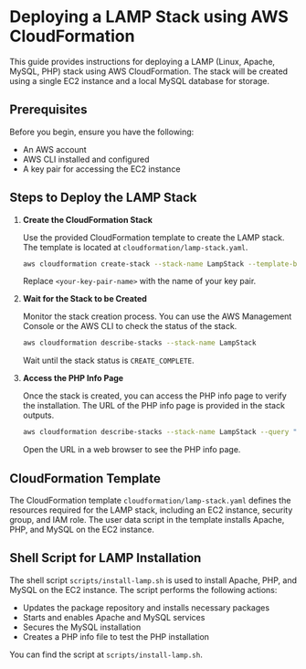 # Deploying a LAMP Stack using AWS CloudFormation

This guide provides instructions for deploying a LAMP (Linux, Apache, MySQL, PHP) stack using AWS CloudFormation. The stack will be created using a single EC2 instance and a local MySQL database for storage.

## Prerequisites

Before you begin, ensure you have the following:

* An AWS account
* AWS CLI installed and configured
* A key pair for accessing the EC2 instance

## Steps to Deploy the LAMP Stack

1. **Create the CloudFormation Stack**

   Use the provided CloudFormation template to create the LAMP stack. The template is located at `cloudformation/lamp-stack.yaml`.

   ```bash
   aws cloudformation create-stack --stack-name LampStack --template-body file://cloudformation/lamp-stack.yaml --parameters ParameterKey=KeyName,ParameterValue=<your-key-pair-name>
   ```

   Replace `<your-key-pair-name>` with the name of your key pair.

2. **Wait for the Stack to be Created**

   Monitor the stack creation process. You can use the AWS Management Console or the AWS CLI to check the status of the stack.

   ```bash
   aws cloudformation describe-stacks --stack-name LampStack
   ```

   Wait until the stack status is `CREATE_COMPLETE`.

3. **Access the PHP Info Page**

   Once the stack is created, you can access the PHP info page to verify the installation. The URL of the PHP info page is provided in the stack outputs.

   ```bash
   aws cloudformation describe-stacks --stack-name LampStack --query "Stacks[0].Outputs[?OutputKey=='WebsiteURL'].OutputValue" --output text
   ```

   Open the URL in a web browser to see the PHP info page.

## CloudFormation Template

The CloudFormation template `cloudformation/lamp-stack.yaml` defines the resources required for the LAMP stack, including an EC2 instance, security group, and IAM role. The user data script in the template installs Apache, PHP, and MySQL on the EC2 instance.

## Shell Script for LAMP Installation

The shell script `scripts/install-lamp.sh` is used to install Apache, PHP, and MySQL on the EC2 instance. The script performs the following actions:

* Updates the package repository and installs necessary packages
* Starts and enables Apache and MySQL services
* Secures the MySQL installation
* Creates a PHP info file to test the PHP installation

You can find the script at `scripts/install-lamp.sh`.
